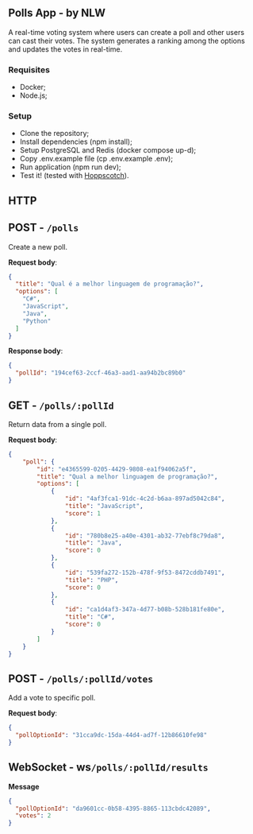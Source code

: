 ## Polls App - by NLW
A real-time voting system where users can create a poll and other users can cast their votes. The system generates a ranking among the options and updates the votes in real-time.

### Requisites

* Docker;
* Node.js;

### Setup

* Clone the repository;
* Install dependencies (npm install);
* Setup PostgreSQL and Redis (docker compose up-d);
* Copy .env.example file (cp .env.example .env);
* Run application (npm run dev);
* Test it! (tested with [Hoppscotch](https://hoppscotch.io/)).

## HTTP

## POST - `/polls`

Create a new poll.

**Request body**:

```json
{
  "title": "Qual é a melhor linguagem de programação?",
  "options": [
    "C#",
    "JavaScript",
    "Java",
    "Python"
  ]
}
```
**Response body**:
```json
{
  "pollId": "194cef63-2ccf-46a3-aad1-aa94b2bc89b0"
}
```

## GET - `/polls/:pollId`

Return data from a single poll.

**Request body**:
```json
{
	"poll": {
		"id": "e4365599-0205-4429-9808-ea1f94062a5f",
		"title": "Qual a melhor linguagem de programação?",
		"options": [
			{
				"id": "4af3fca1-91dc-4c2d-b6aa-897ad5042c84",
				"title": "JavaScript",
				"score": 1
			},
			{
				"id": "780b8e25-a40e-4301-ab32-77ebf8c79da8",
				"title": "Java",
				"score": 0
			},
			{
				"id": "539fa272-152b-478f-9f53-8472cddb7491",
				"title": "PHP",
				"score": 0
			},
			{
				"id": "ca1d4af3-347a-4d77-b08b-528b181fe80e",
				"title": "C#",
				"score": 0
			}
		]
	}
}
```

## POST - `/polls/:pollId/votes`

Add a vote to specific poll.

**Request body**:
```json
{
  "pollOptionId": "31cca9dc-15da-44d4-ad7f-12b86610fe98"
}
```

## WebSocket - ws`/polls/:pollId/results`

**Message**

```json
{
  "pollOptionId": "da9601cc-0b58-4395-8865-113cbdc42089",
  "votes": 2
}
```

